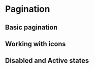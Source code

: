 # Pagination

## Basic pagination

<code-preview>
  <template>
    <nav aria-label="Page navigation example">
      <ul class="inline-flex overflow-hidden border border-solid rounded">
        <li class="inline-block px-3 py-2 text-base font-normal leading-6 text-center text-blue-600 align-middle border-r border-solid cursor-pointer hover:bg-gray-200 active:bg-gray-200 focus:outline-none"><a class="page-link" href="#">Previous</a></li>
        <li class="inline-block px-3 py-2 text-base font-normal leading-6 text-center text-blue-600 align-middle border-r border-solid cursor-pointer hover:bg-gray-200 active:bg-gray-200 focus:outline-none"><a class="page-link" href="#">1</a></li>
        <li class="inline-block px-3 py-2 text-base font-normal leading-6 text-center text-blue-600 align-middle border-r border-solid cursor-pointer hover:bg-gray-200 active:bg-gray-200 focus:outline-none"><a class="page-link" href="#">2</a></li>
        <li class="inline-block px-3 py-2 text-base font-normal leading-6 text-center text-blue-600 align-middle border-r border-solid cursor-pointer hover:bg-gray-200 active:bg-gray-200 focus:outline-none"><a class="page-link" href="#">3</a></li>
        <li class="inline-block px-3 py-2 text-base font-normal leading-6 text-center text-blue-600 align-middle border-solid cursor-pointer hover:bg-gray-200 active:bg-gray-200 focus:outline-none"><a class="page-link" href="#">Next</a></li>
      </ul>
    </nav>
  </template>
</code-preview>

## Working with icons

<code-preview>
  <template>
    <nav aria-label="Page navigation example">
      <ul class="inline-flex overflow-hidden border border-solid rounded">
        <li class="inline-block px-3 py-2 text-base font-normal leading-6 text-center text-blue-600 align-middle border-r border-solid cursor-pointer hover:bg-gray-200 focus:outline-none active:bg-gray-200">
          <a href="#" aria-label="Previous">
            <span aria-hidden="true">&laquo;</span>
          </a>
        </li>
        <li class="inline-block px-3 py-2 text-base font-normal leading-6 text-center text-blue-600 align-middle border-r border-solid cursor-pointer hover:bg-gray-200 focus:outline-none active:bg-gray-200"><a class="page-link" href="#">1</a></li>
        <li class="inline-block px-3 py-2 text-base font-normal leading-6 text-center text-blue-600 align-middle border-r border-solid cursor-pointer hover:bg-gray-200 focus:outline-none active:bg-gray-200"><a class="page-link" href="#">2</a></li>
        <li class="inline-block px-3 py-2 text-base font-normal leading-6 text-center text-blue-600 align-middle border-r border-solid cursor-pointer hover:bg-gray-200 focus:outline-none active:bg-gray-200"><a class="page-link" href="#">3</a></li>
        <li class="inline-block px-3 py-2 text-base font-normal leading-6 text-center text-blue-600 align-middle cursor-pointer hover:bg-gray-200 focus:outline-none active:bg-gray-200">
          <a href="#" aria-label="Next">
            <span aria-hidden="true">&raquo;</span>
          </a>
        </li>
      </ul>
    </nav>
  </template>
</code-preview>


## Disabled and Active states

<code-preview>
  <template>
    <nav aria-label="Page navigation example">
      <ul class="inline-flex overflow-hidden border border-solid rounded">
        <li class="inline-block px-3 py-2 text-base font-normal leading-6 text-center text-gray-400 align-middle border-r border-solid cursor-not-allowed focus:outline-none">
          <a href="#" aria-label="Previous" class="cursor-not-allowed"> Previous </a>
        </li>
        <li class="inline-block px-3 py-2 text-base font-normal leading-6 text-center text-blue-600 align-middle border-r border-solid cursor-pointer hover:bg-gray-200 focus:outline-none active:bg-gray-200"><a class="page-link" href="#">1</a></li>
        <li class="inline-block px-3 py-2 text-base font-normal leading-6 text-center text-white align-middle bg-blue-600 border-r border-solid cursor-pointer hover:bg-gray-200 focus:outline-none active:bg-gray-200"><a class="page-link" href="#">2</a></li>
        <li class="inline-block px-3 py-2 text-base font-normal leading-6 text-center text-blue-600 align-middle border-r border-solid cursor-pointer hover:bg-gray-200 focus:outline-none active:bg-gray-200"><a class="page-link" href="#">3</a></li>
        <li class="inline-block px-3 py-2 text-base font-normal leading-6 text-center text-blue-600 align-middle cursor-pointer hover:bg-gray-200 focus:outline-none active:bg-gray-200">
          <a href="#" aria-label="Next">
            <span aria-hidden="true">Next</span>
          </a>
        </li>
      </ul>
    </nav>
  </template>
</code-preview>

